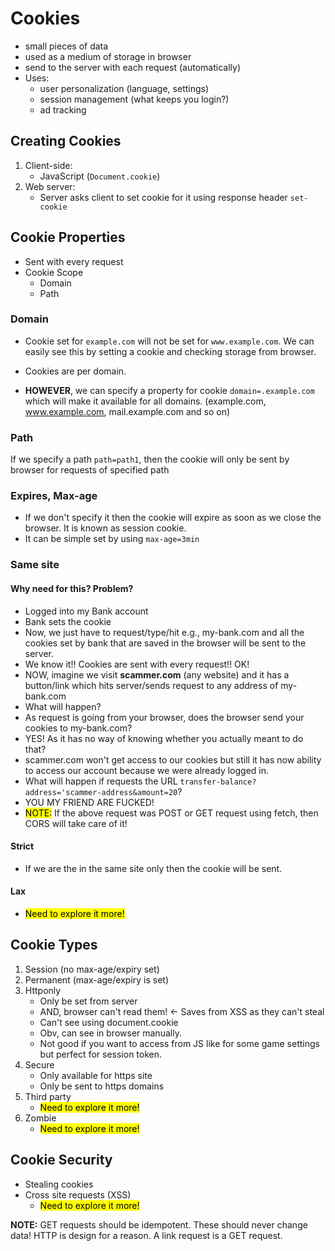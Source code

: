 # Cookies
- small pieces of data
- used as a medium of storage in browser 
- send to the server with each request (automatically)
- Uses:
    - user personalization (language, settings)
    - session management (what keeps you login?)
    - ad tracking

## Creating Cookies
1. Client-side: 
    - JavaScript (`Document.cookie`)
2. Web server:
    - Server asks client to set cookie for it using response header `set-cookie`

## Cookie Properties
- Sent with every request
- Cookie Scope
    - Domain
    - Path
### Domain
- Cookie set for `example.com` will not be set for `www.example.com`. We can easily see this by setting a cookie and checking storage from browser.

- Cookies are per domain.

- **HOWEVER**, we can specify a property for cookie `domain=.example.com` which will make it available for all domains. (example.com, www.example.com, mail.example.com and so on)


### Path
If we specify a path `path=path1`, then the cookie will only be sent by browser for requests of specified path

### Expires, Max-age
- If we don't specify it then the cookie will expire as soon as we close the browser. It is known as session cookie.
- It can be simple set by using `max-age=3min`

### Same site

#### Why need for this? Problem?
- Logged into my Bank account
- Bank sets the cookie
- Now, we just have to request/type/hit e.g., my-bank.com and all the cookies set by bank that are saved in the browser will be sent to the server.
- We know it!! Cookies are sent with every request!! OK!
- NOW, imagine we visit **scammer.com** (any website) and it has a button/link which hits server/sends request to any address of my-bank.com
- What will happen?
- As request is going from your browser, does the browser send your cookies to my-bank.com?
- YES! As it has no way of knowing whether you actually meant to do that?
- scammer.com won't get access to our cookies but still it has now ability to access our account because we were already logged in. 
- What will happen if requests the URL `transfer-balance?address='scammer-address&amount=20`? 
- YOU MY FRIEND ARE FUCKED!
- <mark>NOTE:</mark> If the above request was POST or GET request using fetch, then CORS will take care of it!

#### Strict
- If we are the in the same site only then the cookie will be sent.

#### Lax
- <mark>Need to explore it more!</mark>

## Cookie Types
1. Session (no max-age/expiry set)
2. Permanent (max-age/expiry is set)
3. Httponly
    - Only be set from server
    - AND, browser can't read them! <- Saves from XSS as they can't steal
    - Can't see using document.cookie
    - Obv, can see in browser manually.
    - Not good if you want to access from JS like for some game settings but perfect for session token.
4. Secure
    - Only available for https site
    - Only be sent to https domains
5. Third party
    - <mark>Need to explore it more!</mark>
6. Zombie
    - <mark>Need to explore it more!</mark>

## Cookie Security
- Stealing cookies
- Cross site requests (XSS)
    - <mark>Need to explore it more!</mark>

**NOTE:** GET requests should be idempotent. These should never change data! HTTP is design for a reason. A link request is a GET request.

